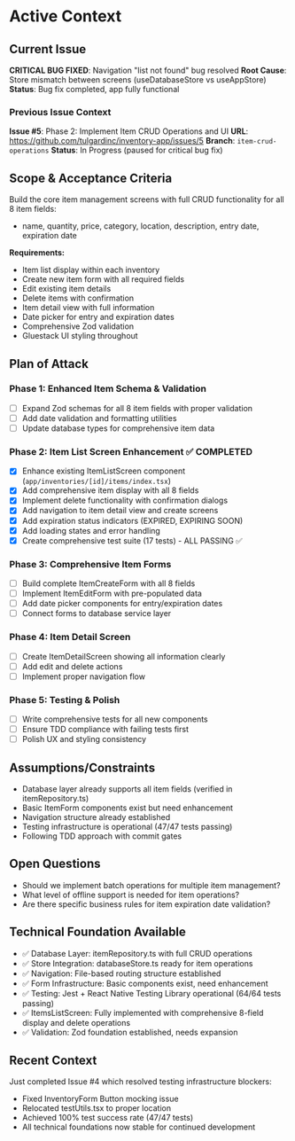 # Active Context

## Current Issue
**CRITICAL BUG FIXED**: Navigation "list not found" bug resolved
**Root Cause**: Store mismatch between screens (useDatabaseStore vs useAppStore)
**Status**: Bug fix completed, app fully functional

### Previous Issue Context
**Issue #5**: Phase 2: Implement Item CRUD Operations and UI
**URL**: https://github.com/tulgardinc/inventory-app/issues/5
**Branch**: `item-crud-operations`
**Status**: In Progress (paused for critical bug fix)

## Scope & Acceptance Criteria

Build the core item management screens with full CRUD functionality for all 8 item fields:
- name, quantity, price, category, location, description, entry date, expiration date

**Requirements:**
- Item list display within each inventory
- Create new item form with all required fields
- Edit existing item details
- Delete items with confirmation
- Item detail view with full information
- Date picker for entry and expiration dates
- Comprehensive Zod validation
- Gluestack UI styling throughout

## Plan of Attack

### Phase 1: Enhanced Item Schema & Validation
- [ ] Expand Zod schemas for all 8 item fields with proper validation
- [ ] Add date validation and formatting utilities
- [ ] Update database types for comprehensive item data

### Phase 2: Item List Screen Enhancement ✅ COMPLETED
- [x] Enhance existing ItemListScreen component (`app/inventories/[id]/items/index.tsx`)
- [x] Add comprehensive item display with all 8 fields
- [x] Implement delete functionality with confirmation dialogs
- [x] Add navigation to item detail view and create screens
- [x] Add expiration status indicators (EXPIRED, EXPIRING SOON)
- [x] Add loading states and error handling
- [x] Create comprehensive test suite (17 tests) - ALL PASSING ✅

### Phase 3: Comprehensive Item Forms
- [ ] Build complete ItemCreateForm with all 8 fields
- [ ] Implement ItemEditForm with pre-populated data
- [ ] Add date picker components for entry/expiration dates
- [ ] Connect forms to database service layer

### Phase 4: Item Detail Screen
- [ ] Create ItemDetailScreen showing all information clearly
- [ ] Add edit and delete actions
- [ ] Implement proper navigation flow

### Phase 5: Testing & Polish
- [ ] Write comprehensive tests for all new components
- [ ] Ensure TDD compliance with failing tests first
- [ ] Polish UX and styling consistency

## Assumptions/Constraints

- Database layer already supports all item fields (verified in itemRepository.ts)
- Basic ItemForm components exist but need enhancement
- Navigation structure already established
- Testing infrastructure is operational (47/47 tests passing)
- Following TDD approach with commit gates

## Open Questions

- Should we implement batch operations for multiple item management?
- What level of offline support is needed for item operations?
- Are there specific business rules for item expiration date validation?

## Technical Foundation Available

- ✅ Database Layer: itemRepository.ts with full CRUD operations
- ✅ Store Integration: databaseStore.ts ready for item operations
- ✅ Navigation: File-based routing structure established
- ✅ Form Infrastructure: Basic components exist, need enhancement
- ✅ Testing: Jest + React Native Testing Library operational (64/64 tests passing)
- ✅ ItemsListScreen: Fully implemented with comprehensive 8-field display and delete operations
- ✅ Validation: Zod foundation established, needs expansion

## Recent Context

Just completed Issue #4 which resolved testing infrastructure blockers:
- Fixed InventoryForm Button mocking issue
- Relocated testUtils.tsx to proper location
- Achieved 100% test success rate (47/47 tests)
- All technical foundations now stable for continued development
